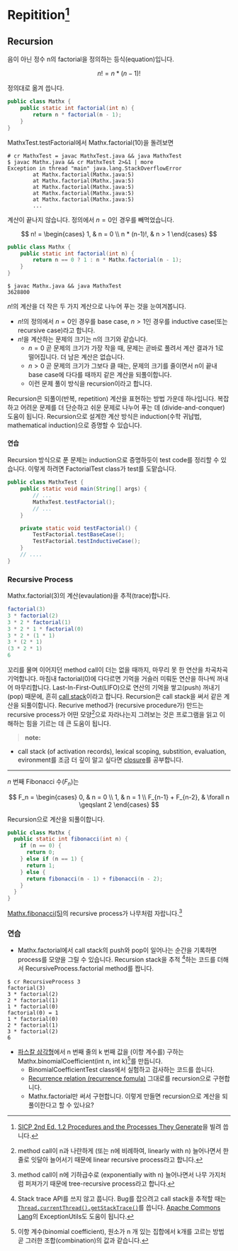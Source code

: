 # Repitition[^sicp12]

## Recursion

음이 아닌 정수 n의 factorial을 정의하는 등식(equation)입니다.

$$
n! = n * (n-1)!
$$

정의대로 옮겨 씁니다.

```java
public class Mathx {
    public static int factorial(int n) {
        return n * factorial(n - 1);
    }
}
```

MathxTest.testFactorial에서 Mathx.factorial(10)을 돌려보면

```console
# cr MathxTest = javac MathxTest.java && java MathxTest
$ javac Mathx.java && cr MathxTest 2>&1 | more
Exception in thread "main" java.lang.StackOverflowError
        at Mathx.factorial(Mathx.java:5)
        at Mathx.factorial(Mathx.java:5)
        at Mathx.factorial(Mathx.java:5)
        at Mathx.factorial(Mathx.java:5)
        at Mathx.factorial(Mathx.java:5)
        ...
```

계산이 끝나지 않습니다. 정의에서 $n=0$인 경우를 빼먹었습니다.

$$
n! =
\begin{cases}
1, & n = 0 \\
n * (n-1)!, & n > 1
\end{cases}
$$

```java
public class Mathx {
    public static int factorial(int n) {
        return n == 0 ? 1 : n * Mathx.factorial(n - 1);
    }
}
```

```console
$ javac Mathx.java && java MathxTest
3628800
```

$n!$의 계산을 더 작은 두 가지 계산으로 나누어 푸는 것을 눈여겨봅니다.
 - $n!$의 정의에서 $n=0$인 경우를 base case, $n \gt 1$인 경우를 inductive case(또는 recursive case)라고 합니다.
 - $n!$을 계산하는 문제의 크기는 n의 크기와 같습니다.
    - $n=0$ 곧 문제의 크기가 가장 작을 때, 문제는 곧바로 풀려서 계산 결과가 1로 떨어집니다. 더 남은 계산은 없습니다.
    - $n \gt 0$ 곧 문제의 크기가 그보다 클 때는, 문제의 크기를 줄이면서 n이 끝내 base case에 다다를 때까지 같은 계산을 되풀이합니다.
    - 이런 문제 풀이 방식을 recursion이라고 합니다.

Recursion은 되풀이(반복, repetition) 계산을 표현하는 방법 가운데 하나입니다. 복잡하고 어려운 문제를 더 단순하고 쉬운 문제로 나누어 푸는 데 (divide-and-conquer) 도움이 됩니다. Recursion으로 설계한 계산 방식은 induction(수학 귀납법, mathematical induction)으로 증명할 수 있습니다.

#### 연습

Recursion 방식으로 푼 문제는 induction으로 증명하듯이 test code를 정리할 수 있습니다. 이렇게 하려면  FactorialTest class가 test를 도맡습니다.

```java
public class MathxTest {
    public static void main(String[] args) {
        // ...
        MathxTest.testFactorial();
        // ...
    }

    private static void testFactorial() {
        TestFactorial.testBaseCase();
        TestFactorial.testInductiveCase();
    }
    // ....
}
```

### Recursive Process

Mathx.factorial(3)의 계산(evaulation)을 추적(trace)합니다.

```java
factorial(3)
3 * factorial(2)
3 * 2 * factorial(1)
3 * 2 * 1 * factorial(0)
3 * 2 * (1 * 1)
3 * (2 * 1)
(3 * 2 * 1)
6
```

꼬리를 물며 이어지던 method call이 더는 없을 때까지, 마무리 못 한 연산을 차곡차곡 기억합니다.
마침내 factorial(0)에 다다르면 기억을 거슬러 미뤄둔 연산을 하나씩 꺼내어 마무리합니다.
Last-In-First-Out(LIFO)으로 연산의 기억을 쌓고(push) 꺼내기(pop) 때문에,
흔히 [call stack][callstack]이라고 합니다.
Recursion은 call stack을 써서 같은 계산을 되풀이합니다.
Recurive method가 (recursive  procedure가) 만드는 recursive process가 어떤 모양[^linear]으로 자라나는지 그려보는 것은 프로그램을 읽고 이해하는 힘을 기르는 데 큰 도움이 됩니다.

> **note:**
- call stack (of activation records), lexical scoping, substition, evaluation, evironment를 조금 더 깊이 알고 싶다면 [closure](../09-01-sidetrip-closure/)를 공부합니다.

---

$n$ 번째 Fibonacci 수($F_n$)는

$$
F_n =
\begin{cases}
0, & n = 0 \\
1, & n = 1 \\
F_{n-1} + F_{n-2}, & \forall n \geqslant 2
\end{cases}
$$

Recursion으로 계산을 되풀이합니다.

```java
public class Mathx {
  public static int fibonacci(int n) {
    if (n == 0) {
      return 0;
    } else if (n == 1) {
      return 1;
    } else {
      return fibonacci(n - 1) + fibonacci(n - 2);
    }
  }
}
```

[Mathx.fibonacci(5)](https://mitp-content-server.mit.edu/books/content/sectbyfn/books_pres_0/6515/sicp.zip/full-text/book/book-Z-H-11.html#%_sec_1.2.2)의 recursive process가 나무처럼 자랍니다.[^tree]

### 연습

- Mathx.factorial에서 call stack의 push와 pop이 일어나는 순간을 기록하면 process를 모양을 그릴 수 있습니다. Recursion stack을 추적 [^stacktrace]하는 코드를 더해서 RecursiveProcess.factorial method를 짭니다.

```console
$ cr RecursiveProcess 3
factorial(3)
3 * factorial(2)
2 * factorial(1)
1 * factorial(0)
factorial(0) = 1
1 * factorial(0)
2 * factorial(1)
3 * factorial(2)
6
```

- [파스칼 삼각형](https://ko.wikipedia.org/wiki/파스칼의_삼각형)에서 n 번째 줄의 k 번째 값을 (이항 계수를) 구하는 Mathx.binomialCoefficient(int n, int k)[^binomialcoefficient]를 만듭니다.
    - BinomialCoefficientTest class에서 실험하고 검사하는 코드를 씁니다.
    - [Recurrence relation (recurrence fomula)](https://math.stackexchange.com/questions/2001859/find-a-binomial-term-general-formula-for-recurrence-relation) 그대로를 recursion으로 구현합니다.
    - Mathx.factorial만 써서 구현합니다. 이렇게 만들면 recursion으로 계산을 되풀이한다고 할 수 있나요?

[callstack]:https://kdoore.gitbook.io/cs1335-java-and-processing/getting-started/recursion/recursion-call-stack

[^sicp12]: [SICP 2nd Ed. 1.2  Procedures and the Processes They Generate](https://mitp-content-server.mit.edu/books/content/sectbyfn/books_pres_0/6515/sicp.zip/full-text/book/book-Z-H-11.html#%_sec_1.2)을 빌려 씁니다.
[^linear]: method call이 n과 나란하게 (또는 n에 비례하여, linearly with n) 늘어나면서 한 줄로 잇달아 늘어서기 때문에 linear recursive process라고 합니다.
[^tree]: method call이 n에 기하급수로 (exponentially with n) 늘어나면서 나무 가지처럼 퍼져가기 때문에 tree-recursive process라고 합니다.
[^stacktrace]: Stack trace API를 쓰지 않고 풉니다. Bug를 잡으려고 call stack을 추적할 때는 [`Thread.currentThread().getStackTrace()`](https://docs.oracle.com/javase/7/docs/api/java/lang/Thread.html#getStackTrace())를 씁니다. [Apache Commons Lang](https://commons.apache.org/proper/commons-lang/javadocs/api-release/index.html)의 ExceptionUtils도 도움이 됩니다.
[^binomialcoefficient]: 이항 계수(binomial coefficient), 원소가 n 개 있는 집합에서 k개를 고르는 방법 곧 그러한 조합(combination)의 값과 같습니다.
